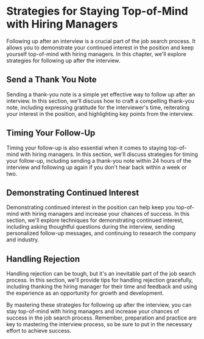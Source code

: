 Strategies for Staying Top-of-Mind with Hiring Managers
====================================================================================================

Following up after an interview is a crucial part of the job search process. It allows you to demonstrate your continued interest in the position and keep yourself top-of-mind with hiring managers. In this chapter, we'll explore strategies for following up after the interview.

Send a Thank You Note
---------------------

Sending a thank-you note is a simple yet effective way to follow up after an interview. In this section, we'll discuss how to craft a compelling thank-you note, including expressing gratitude for the interviewer's time, reiterating your interest in the position, and highlighting key points from the interview.

Timing Your Follow-Up
---------------------

Timing your follow-up is also essential when it comes to staying top-of-mind with hiring managers. In this section, we'll discuss strategies for timing your follow-up, including sending a thank-you note within 24 hours of the interview and following up again if you don't hear back within a week or two.

Demonstrating Continued Interest
--------------------------------

Demonstrating continued interest in the position can help keep you top-of-mind with hiring managers and increase your chances of success. In this section, we'll explore techniques for demonstrating continued interest, including asking thoughtful questions during the interview, sending personalized follow-up messages, and continuing to research the company and industry.

Handling Rejection
------------------

Handling rejection can be tough, but it's an inevitable part of the job search process. In this section, we'll provide tips for handling rejection gracefully, including thanking the hiring manager for their time and feedback and using the experience as an opportunity for growth and development.

By mastering these strategies for following up after the interview, you can stay top-of-mind with hiring managers and increase your chances of success in the job search process. Remember, preparation and practice are key to mastering the interview process, so be sure to put in the necessary effort to achieve success.
